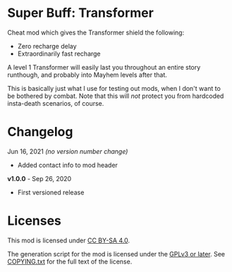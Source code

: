Super Buff: Transformer
=======================

Cheat mod which gives the Transformer shield the following:

* Zero recharge delay
* Extraordinarily fast recharge

A level 1 Transformer will easily last you throughout an entire story
runthough, and probably into Mayhem levels after that.

This is basically just what I use for testing out mods, when I don't
want to be bothered by combat.  Note that this will *not* protect you
from hardcoded insta-death scenarios, of course.

Changelog
=========

Jun 16, 2021 *(no version number change)*
 * Added contact info to mod header

**v1.0.0** - Sep 26, 2020
 * First versioned release
 
Licenses
========

This mod is licensed under [CC BY-SA 4.0](https://creativecommons.org/licenses/by-sa/4.0/).

The generation script for the mod is licensed under the
[GPLv3 or later](https://www.gnu.org/licenses/quick-guide-gplv3.html).
See [COPYING.txt](../../COPYING.txt) for the full text of the license.

